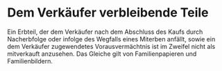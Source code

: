 # Dem Verkäufer verbleibende Teile

Ein Erbteil, der dem Verkäufer nach dem Abschluss des Kaufs durch Nacherbfolge oder infolge des Wegfalls eines Miterben anfällt, sowie ein dem Verkäufer zugewendetes Vorausvermächtnis ist im Zweifel nicht als mitverkauft anzusehen. Das Gleiche gilt von Familienpapieren und Familienbildern.